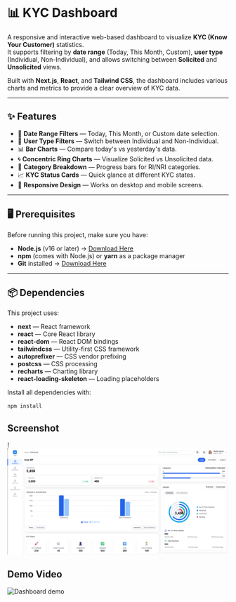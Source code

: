 # 📊 KYC Dashboard

A responsive and interactive web-based dashboard to visualize **KYC (Know Your Customer)** statistics.  
It supports filtering by **date range** (Today, This Month, Custom), **user type** (Individual, Non-Individual), and allows switching between **Solicited** and **Unsolicited** views.

Built with **Next.js**, **React**, and **Tailwind CSS**, the dashboard includes various charts and metrics to provide a clear overview of KYC data.

---

## ✨ Features

- 📅 **Date Range Filters** — Today, This Month, or Custom date selection.
- 👥 **User Type Filters** — Switch between Individual and Non-Individual.
- 📊 **Bar Charts** — Compare today's vs yesterday's data.
- 🌀 **Concentric Ring Charts** — Visualize Solicited vs Unsolicited data.
- 📂 **Category Breakdown** — Progress bars for RI/NRI categories.
- 📈 **KYC Status Cards** — Quick glance at different KYC states.
- 📱 **Responsive Design** — Works on desktop and mobile screens.

---

## 🖥 Prerequisites

Before running this project, make sure you have:

- **Node.js** (v16 or later) → [Download Here](https://nodejs.org/)
- **npm** (comes with Node.js) or **yarn** as a package manager
- **Git** installed → [Download Here](https://git-scm.com/)

---

## 📦 Dependencies

This project uses:

- **next** — React framework
- **react** — Core React library
- **react-dom** — React DOM bindings
- **tailwindcss** — Utility-first CSS framework
- **autoprefixer** — CSS vendor prefixing
- **postcss** — CSS processing
- **recharts** — Charting library
- **react-loading-skeleton** — Loading placeholders

Install all dependencies with:

```bash
npm install
```
## Screenshot

!![alt text](<screenshort and video/Dashboard.png>)


## Demo Video

![Dashboard demo](screenshort%20and%20video/dashboard.gif)
